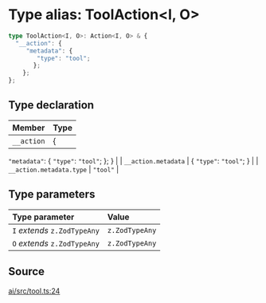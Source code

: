 # Type alias: ToolAction\<I, O\>

```ts
type ToolAction<I, O>: Action<I, O> & {
  "__action": {
     "metadata": {
        "type": "tool";
       };
    };
};
```

## Type declaration

| Member | Type |
| :------ | :------ |
| `__action` | \{
  `"metadata"`: \{
     `"type"`: `"tool"`;
    \};
 \} |
| `__action.metadata` | \{
  `"type"`: `"tool"`;
 \} |
| `__action.metadata.type` | `"tool"` |

## Type parameters

| Type parameter | Value |
| :------ | :------ |
| `I` *extends* `z.ZodTypeAny` | `z.ZodTypeAny` |
| `O` *extends* `z.ZodTypeAny` | `z.ZodTypeAny` |

## Source

[ai/src/tool.ts:24](https://github.com/firebase/genkit/blob/9cb10ef63dd6659f1a31ffd2367b7efa8acc10e5/js/ai/src/tool.ts#L24)
